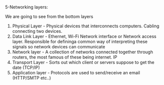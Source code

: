 5-Networking layers:

We are going to see from the bottom layers

1. Physical Layer - Physical devices that interconnects computers. Cabling connecting two devices. 
2. Data Link Layer - Ethernet, Wi-Fi Network interface or Network access layer. Responsible for defininga common way of interpreting these signals so network devices can communicate
3. Network layer - A collection of networks connected together through routers, the most famous of these being internet. IP
4. Transport Layer - Sorts out which client or servers suppose to get the date (TCP/IP)
5. Application layer - Protocols are used to send/receive an email (HTTP/SMTP etc..)

   
   
